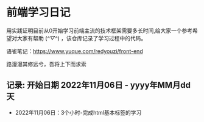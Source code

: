 # 前端学习日记

用实践证明目前从0开始学习前端主流的技术框架需要多长时间,给大家一个参考希望对大家有帮助 (*^▽^*) ，该仓库记录了学习过程中的代码。

语雀笔记：https://www.yuque.com/redyouzi/front-end

路漫漫其修远兮，吾将上下而求索

## 记录: 开始日期 2022年11月06日 - yyyy年MM月dd天

- 2022年11月06日：3个小时-完成html基本标签的学习


